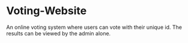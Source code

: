 # Voting-Website
An online voting system where users can vote with their unique id.
The results can be viewed by the admin alone.
